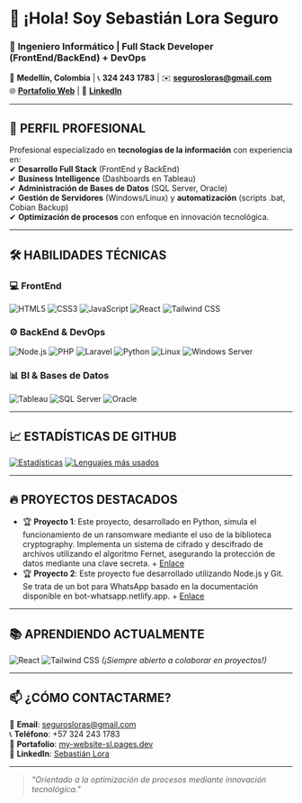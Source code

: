 # 👋 ¡Hola! Soy Sebastián Lora Seguro

### 🚀 **Ingeniero Informático | Full Stack Developer (FrontEnd/BackEnd) + DevOps**  
📍 **Medellín, Colombia** | 📞 **324 243 1783** | ✉️ **segurosloras@gmail.com**  
🌐 **[Portafolio Web](https://my-website-sl.pages.dev)** | 🔗 **[LinkedIn](https://www.linkedin.com/in/sebastian-lora-0a5505219/)**  

---

## 🔹 **PERFIL PROFESIONAL**  
Profesional especializado en **tecnologías de la información** con experiencia en:  
✔ **Desarrollo Full Stack** (FrontEnd y BackEnd)  
✔ **Business Intelligence** (Dashboards en Tableau)  
✔ **Administración de Bases de Datos** (SQL Server, Oracle)  
✔ **Gestión de Servidores** (Windows/Linux) y **automatización** (scripts .bat, Cobian Backup)  
✔ **Optimización de procesos** con enfoque en innovación tecnológica.  

---

## 🛠 **HABILIDADES TÉCNICAS**  

### 💻 **FrontEnd**  
![HTML5](https://img.shields.io/badge/-HTML5-E34F26?logo=html5&logoColor=white)
![CSS3](https://img.shields.io/badge/-CSS3-1572B6?logo=css3&logoColor=white)
![JavaScript](https://img.shields.io/badge/-JavaScript-F7DF1E?logo=javascript&logoColor=black)
![React](https://img.shields.io/badge/-React-61DAFB?logo=react&logoColor=black)
![Tailwind CSS](https://img.shields.io/badge/-Tailwind%20CSS-06B6D4?logo=tailwind-css&logoColor=white)

### ⚙️ **BackEnd & DevOps**  
![Node.js](https://img.shields.io/badge/-Node.js-339933?logo=node.js&logoColor=white)
![PHP](https://img.shields.io/badge/-PHP-777BB4?logo=php&logoColor=white)
![Laravel](https://img.shields.io/badge/-Laravel-FF2D20?logo=laravel&logoColor=white)
![Python](https://img.shields.io/badge/-Python-3776AB?logo=python&logoColor=white)
![Linux](https://img.shields.io/badge/-Linux-FCC624?logo=linux&logoColor=black)
![Windows Server](https://img.shields.io/badge/-Windows%20Server-0078D6?logo=windows&logoColor=white)

### 📊 **BI & Bases de Datos**  
![Tableau](https://img.shields.io/badge/-Tableau-E97627?logo=tableau&logoColor=white)
![SQL Server](https://img.shields.io/badge/-SQL%20Server-CC2927?logo=microsoft-sql-server&logoColor=white)
![Oracle](https://img.shields.io/badge/-Oracle-F80000?logo=oracle&logoColor=white)

---

## 📈 **ESTADÍSTICAS DE GITHUB**  
[![Estadísticas](https://github-readme-stats.vercel.app/api?username=SebasHermoso&show_icons=true&theme=radical&hide_border=true)](https://github.com/SebasHermoso)
[![Lenguajes más usados](https://github-readme-stats.vercel.app/api/top-langs/?username=SebasHermoso&layout=compact&theme=radical&hide_border=true)](https://github.com/SebasHermoso)  

---

## 🔥 **PROYECTOS DESTACADOS**  
- 🏆 **Proyecto 1**: Este proyecto, desarrollado en Python, simula el funcionamiento de un ransomware mediante el uso de la biblioteca cryptography. Implementa un sistema de cifrado y descifrado de archivos utilizando el algoritmo Fernet, asegurando la protección de datos mediante una clave secreta. + [Enlace](https://github.com/SebasHermoso/Simulacion-Criptografia/tree/main)  
- 🏆 **Proyecto 2**: Este proyecto fue desarrollado utilizando Node.js y Git. Se trata de un bot para WhatsApp basado en la documentación disponible en bot-whatsapp.netlify.app. + [Enlace](https://github.com/SebasHermoso/base-baileys-memory/tree/main)  

---

## 📚 **APRENDIENDO ACTUALMENTE**  
![React](https://img.shields.io/badge/-React-61DAFB?logo=react&logoColor=black)
![Tailwind CSS](https://img.shields.io/badge/-Tailwind%20CSS-06B6D4?logo=tailwind-css&logoColor=white)
*(¡Siempre abierto a colaborar en proyectos!)*  

---

## 📫 **¿CÓMO CONTACTARME?**  
📧 **Email**: segurosloras@gmail.com  
📞 **Teléfono**: +57 324 243 1783  
🔗 **Portafolio**: [my-website-sl.pages.dev](https://my-website-sl.pages.dev/)  
💼 **LinkedIn**: [Sebastián Lora](https://www.linkedin.com/in/sebastian-lora-0a5505219/)  

---

> *"Orientado a la optimización de procesos mediante innovación tecnológica."*  
